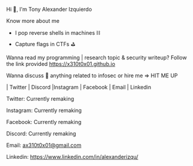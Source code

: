 Hi 👋, I'm Tony Alexander Izquierdo

Know more about me
- I pop reverse shells in machines ⛓️
- Capture flags in CTFs ⛳

Wanna read my programming | research topic & security writeup? Follow the link provided
https://x310t0x01.github.io

Wanna discuss 💬 anything related to infosec or hire me => HIT ME UP

| Twitter | Discord |Instagram | Facebook | Email | Linkedin

Twitter: Currently remaking

Instagram: Currently remaking

Facebook: Currently remaking

Discord: Currently remaking

Email: ax310t0x01@gmail.com

Linkedin: https://www.linkedin.com/in/alexanderizqu/
